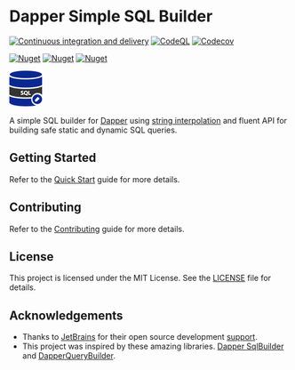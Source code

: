 # Dapper Simple SQL Builder

[![Continuous integration and delivery](https://github.com/mishael-o/Dapper.SimpleSqlBuilder/actions/workflows/ci-cd.yml/badge.svg)](https://github.com/mishael-o/Dapper.SimpleSqlBuilder/actions/workflows/ci-cd.yml) [![CodeQL](https://github.com/mishael-o/Dapper.SimpleSqlBuilder/actions/workflows/codeql.yml/badge.svg)](https://github.com/mishael-o/Dapper.SimpleSqlBuilder/actions/workflows/codeql.yml) [![Codecov](https://img.shields.io/codecov/c/gh/mishael-o/Dapper.SimpleSqlBuilder?logo=codecov)](https://codecov.io/gh/mishael-o/Dapper.SimpleSqlBuilder)

[![Nuget](https://img.shields.io/nuget/v/Dapper.SimpleSqlBuilder?logo=nuget&label=Dapper.SimpleSqlBuilder)](https://www.nuget.org/packages/Dapper.SimpleSqlBuilder) [![Nuget](https://img.shields.io/nuget/v/Dapper.SimpleSqlBuilder.StrongName?logo=nuget&label=Dapper.SimpleSqlBuilder.StrongName)](https://www.nuget.org/packages/Dapper.SimpleSqlBuilder.StrongName) [![Nuget](https://img.shields.io/nuget/v/Dapper.SimpleSqlBuilder.DependencyInjection?logo=nuget&label=Dapper.SimpleSqlBuilder.DependencyInjection)](https://www.nuget.org/packages/Dapper.SimpleSqlBuilder.DependencyInjection)

![Dapper Simple SQL Builder](https://raw.githubusercontent.com/mishael-o/Dapper.SimpleSqlBuilder/main/images/readme-icon.png)

A simple SQL builder for [Dapper](https://github.com/DapperLib/Dapper) using [string interpolation](https://learn.microsoft.com/en-us/dotnet/csharp/language-reference/tokens/interpolated) and fluent API for building safe static and dynamic SQL queries.

## Getting Started

Refer to the [Quick Start](https://mishael-o.github.io/Dapper.SimpleSqlBuilder/) guide for more details.

## Contributing

Refer to the [Contributing](https://github.com/mishael-o/Dapper.SimpleSqlBuilder/blob/main/docs/CONTRIBUTING.md) guide for more details.

## License

This project is licensed under the MIT License. See the [LICENSE](https://github.com/mishael-o/Dapper.SimpleSqlBuilder/blob/main/LICENSE.md) file for details.

## Acknowledgements

- Thanks to [JetBrains](https://www.jetbrains.com) for their open source development [support](https://jb.gg/OpenSourceSupport).
- This project was inspired by these amazing libraries. [Dapper SqlBuilder](https://github.com/DapperLib/Dapper/tree/main/Dapper.SqlBuilder) and [DapperQueryBuilder](https://github.com/Drizin/DapperQueryBuilder).
